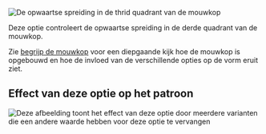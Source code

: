 ![De opwaartse spreiding in de thrid quadrant van de mouwkop](./sleevecapq3spread1.svg)

Deze optie controleert de opwaartse spreiding in de derde quadrant van de mouwkop.

<Tip>

Zie [begrijp de mouwkop](/docs/patterns/brian/options#understanding-the-sleevecap) voor een diepgaande
kijk hoe de mouwkop is opgebouwd en hoe de invloed van de verschillende opties op de vorm eruit ziet.

</Tip>

## Effect van deze optie op het patroon

![Deze afbeelding toont het effect van deze optie door meerdere varianten die een andere waarde hebben voor deze optie te vervangen](simone_sleevecapq3spread1_sample.svg "Effect van deze optie op het patroon")

